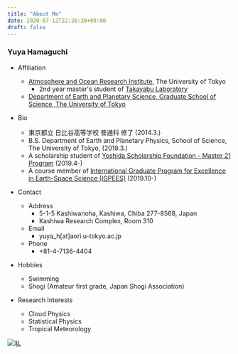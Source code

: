 ```yaml
---
title: "About Me"
date: 2020-07-12T22:26:20+09:00
draft: false
---
```


### Yuya Hamaguchi

- Affiliation
  - [Atmosphere and Ocean Research Institute](http://www.aori.u-tokyo.ac.jp), The University of Tokyo
      - 2nd year master's student of [Takayabu Laboratory](https://ccsr.aori.u-tokyo.ac.jp/~takayabu/index-j.html)
  - [Department of Earth and Planetary Science,
Graduate School of Science,
The University of Tokyo](http://www.eps.s.u-tokyo.ac.jp/index-en.html)

 - Bio
   -  東京都立 日比谷高等学校 普通科 修了 (2014.3.)
   - B.S. Department of Earth and Planetary Physics, School of Science, The University of Tokyo, (2019.3.)
   - A scholarship student of [Yoshida Scholarship Foundation - Master 21 Program](https://www.ysf.or.jp/englishpage/index.html) (2019.4-)
   - A course member of [International Graduate Program for Excellence in Earth-Space Science (IGPEES)](https://igpees79.webnode.jp/#) (2019.10-)

 - Contact
   - Address
        - 5-1-5 Kashiwanoha, Kashiwa, Chiba 277-8568, Japan
        - Kashiwa Research Complex, Room 310
   - Email
        - yuya_h[at]aori.u-tokyo.ac.jp
   - Phone
        - +81-4-7136-4404

- Hobbies
  - Swimming
  - Shogi (Amateur first grade, Japan Shogi Association)

- Research Interests
  - Cloud Physics
  - Statistical Physics
  - Tropical Meteorology

![私](/images/site-image.jpeg)
